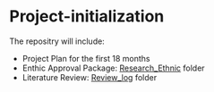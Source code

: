 # Project-initialization

The repositry will include:
- Project Plan for the first 18 months
- Enthic Approval Package: [Research_Ethnic](Research_Ethnic/) folder
- Literature Review: [Review_log](Review_log/) folder
